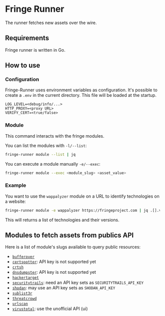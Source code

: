 Fringe Runner
=============

The runner fetches new assets over the wire.

## Requirements

Fringe runner is written in Go.


## How to use

### Configuration

Fringe-Runner uses environment variables as configuration. It's possible to
create a `.env` in the current directory. This file will be loaded at the startup.

```
LOG_LEVEL=<debug/info/...>
HTTP_PROXY=<proxy URL>
VERIFY_CERT=<true/false>
```


### Module

This command interacts with the fringe modules.

You can list the modules with `-l/--list`:

```bash
fringe-runner module --list | jq
```

You can execute a module manually `-e/--exec`:

```bash
fringe-runner module --exec <module_slug> <asset_value>
```

### Example

You want to use the `wappalyzer` module on a URL to identify technologies on a
website:

```bash
fringe-runner module -e wappalyzer https://fringeproject.com | jq .[].value
```

This will returns a list of technologies and their versions.


## Modules to fetch assets from publics API

Here is a list of module's slugs available to query public resources:

- [`bufferover`](https://dns.bufferover.run/)
- [`certspotter`](https://sslmate.com/certspotter/): API key is not supported yet
- [`crtsh`](crt.sh/)
- [`dnsdumpster`](https://dnsdumpster.com/): API key is not supported yet
- [`hackertarget`](https://hackertarget.com/)
- [`securitytrails`](https://securitytrails.com/): need an API key sets as `SECURITYTRAILS_API_KEY`
- [`shodan`](https://www.shodan.io/): may use an API key sets as `SHODAN_API_KEY`
- [`sublist3r`](https://github.com/aboul3la/Sublist3r)
- [`threatcrowd`](https://www.threatcrowd.org/)
- [`urlscan`](https://urlscan.io/)
- [`virustotal`](https://www.virustotal.com/): use the unofficial API (ui)

